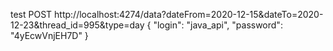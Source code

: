 test
POST
http://localhost:4274/data?dateFrom=2020-12-15&dateTo=2020-12-23&thread_id=995&type=day
{
"login": "java_api",
"password": "4yEcwVnjEH7D"
}